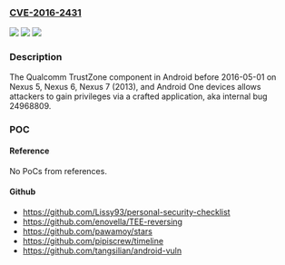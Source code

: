 ### [CVE-2016-2431](https://cve.mitre.org/cgi-bin/cvename.cgi?name=CVE-2016-2431)
![](https://img.shields.io/static/v1?label=Product&message=n%2Fa&color=blue)
![](https://img.shields.io/static/v1?label=Version&message=n%2Fa&color=blue)
![](https://img.shields.io/static/v1?label=Vulnerability&message=n%2Fa&color=brighgreen)

### Description

The Qualcomm TrustZone component in Android before 2016-05-01 on Nexus 5, Nexus 6, Nexus 7 (2013), and Android One devices allows attackers to gain privileges via a crafted application, aka internal bug 24968809.

### POC

#### Reference
No PoCs from references.

#### Github
- https://github.com/Lissy93/personal-security-checklist
- https://github.com/enovella/TEE-reversing
- https://github.com/pawamoy/stars
- https://github.com/pipiscrew/timeline
- https://github.com/tangsilian/android-vuln

